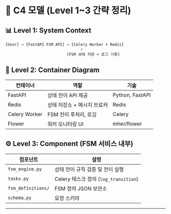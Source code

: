 # 🧭 C4 모델 (Level 1~3 간략 정리)

## 📊 Level 1: System Context

```plaintext
[User] → [FastAPI FSM API] → [Celery Worker + Redis]
                                 ↓
                           [FSM 상태 저장 + 로그 기록]
```

## 🧱 Level 2: Container Diagram

| 컨테이너      | 역할                        | 기술            |
| ------------- | --------------------------- | --------------- |
| FastAPI       | 상태 전이 API 제공          | Python, FastAPI |
| Redis         | 상태 저장소 + 메시지 브로커 | Redis           |
| Celery Worker | FSM 전이 후처리, 로깅       | Celery          |
| Flower        | 워커 모니터링 UI            | mher/flower     |

## ⚙️ Level 3: Component (FSM 서비스 내부)

| 컴포넌트           | 설명                                  |
| ------------------ | ------------------------------------- |
| `fsm_engine.py`    | 상태 전이 규칙 검증 및 전이 실행      |
| `tasks.py`         | Celery 태스크 정의 (`log_transition`) |
| `fsm_definitions/` | FSM 정의 JSON 보관소                  |
| `schema.py`        | 요청 스키마                           |

---

